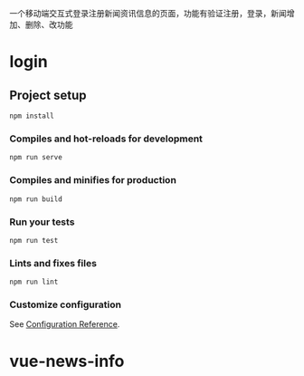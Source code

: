 一个移动端交互式登录注册新闻资讯信息的页面，功能有验证注册，登录，新闻增加、删除、改功能
# login

## Project setup
```
npm install
```

### Compiles and hot-reloads for development
```
npm run serve
```

### Compiles and minifies for production
```
npm run build
```

### Run your tests
```
npm run test
```

### Lints and fixes files
```
npm run lint
```

### Customize configuration
See [Configuration Reference](https://cli.vuejs.org/config/).
# vue-news-info
